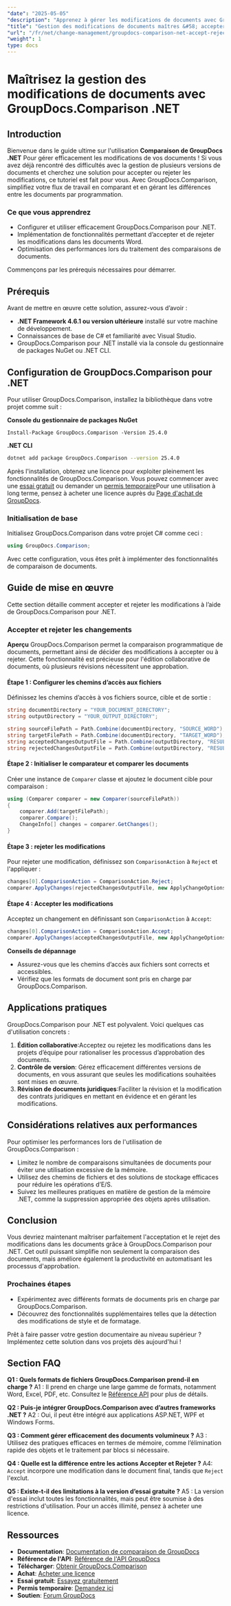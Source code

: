 ```yaml
---
"date": "2025-05-05"
"description": "Apprenez à gérer les modifications de documents avec GroupDocs.Comparison pour .NET. Simplifiez votre flux de travail en comparant, acceptant ou rejetant par programmation les modifications dans les documents Word."
"title": "Gestion des modifications de documents maîtres &#58; accepter et rejeter les modifications avec GroupDocs.Comparison .NET"
"url": "/fr/net/change-management/groupdocs-comparison-net-accept-reject-changes/"
"weight": 1
type: docs
---
```

# Maîtrisez la gestion des modifications de documents avec GroupDocs.Comparison .NET

## Introduction

Bienvenue dans le guide ultime sur l'utilisation **Comparaison de GroupDocs .NET** Pour gérer efficacement les modifications de vos documents ! Si vous avez déjà rencontré des difficultés avec la gestion de plusieurs versions de documents et cherchez une solution pour accepter ou rejeter les modifications, ce tutoriel est fait pour vous. Avec GroupDocs.Comparison, simplifiez votre flux de travail en comparant et en gérant les différences entre les documents par programmation.

### Ce que vous apprendrez
- Configurer et utiliser efficacement GroupDocs.Comparison pour .NET.
- Implémentation de fonctionnalités permettant d’accepter et de rejeter les modifications dans les documents Word.
- Optimisation des performances lors du traitement des comparaisons de documents.

Commençons par les prérequis nécessaires pour démarrer.

## Prérequis
Avant de mettre en œuvre cette solution, assurez-vous d’avoir :

- **.NET Framework 4.6.1 ou version ultérieure** installé sur votre machine de développement.
- Connaissances de base de C# et familiarité avec Visual Studio.
- GroupDocs.Comparison pour .NET installé via la console du gestionnaire de packages NuGet ou .NET CLI.

## Configuration de GroupDocs.Comparison pour .NET

Pour utiliser GroupDocs.Comparison, installez la bibliothèque dans votre projet comme suit :

**Console du gestionnaire de packages NuGet**
```
Install-Package GroupDocs.Comparison -Version 25.4.0
```

**\.NET CLI**
```bash
dotnet add package GroupDocs.Comparison --version 25.4.0
```

Après l'installation, obtenez une licence pour exploiter pleinement les fonctionnalités de GroupDocs.Comparison. Vous pouvez commencer avec une [essai gratuit](https://releases.groupdocs.com/comparison/net/) ou demander un [permis temporaire](https://purchase.groupdocs.com/temporary-license/)Pour une utilisation à long terme, pensez à acheter une licence auprès du [Page d'achat de GroupDocs](https://purchase.groupdocs.com/buy).

### Initialisation de base

Initialisez GroupDocs.Comparison dans votre projet C# comme ceci :

```csharp
using GroupDocs.Comparison;
```

Avec cette configuration, vous êtes prêt à implémenter des fonctionnalités de comparaison de documents.

## Guide de mise en œuvre
Cette section détaille comment accepter et rejeter les modifications à l’aide de GroupDocs.Comparison pour .NET.

### Accepter et rejeter les changements

**Aperçu**
GroupDocs.Comparison permet la comparaison programmatique de documents, permettant ainsi de décider des modifications à accepter ou à rejeter. Cette fonctionnalité est précieuse pour l'édition collaborative de documents, où plusieurs révisions nécessitent une approbation.

#### Étape 1 : Configurer les chemins d’accès aux fichiers
Définissez les chemins d’accès à vos fichiers source, cible et de sortie :

```csharp
string documentDirectory = "YOUR_DOCUMENT_DIRECTORY";
string outputDirectory = "YOUR_OUTPUT_DIRECTORY";

string sourceFilePath = Path.Combine(documentDirectory, "SOURCE_WORD");
string targetFilePath = Path.Combine(documentDirectory, "TARGET_WORD");
string acceptedChangesOutputFile = Path.Combine(outputDirectory, "RESULT_WITH_ACCEPTED_CHANGE_WORD");
string rejectedChangesOutputFile = Path.Combine(outputDirectory, "RESULT_WITH_REJECTED_CHANGE_WORD");
```

#### Étape 2 : Initialiser le comparateur et comparer les documents
Créer une instance de `Comparer` classe et ajoutez le document cible pour comparaison :

```csharp
using (Comparer comparer = new Comparer(sourceFilePath))
{
    comparer.Add(targetFilePath);
    comparer.Compare();
    ChangeInfo[] changes = comparer.GetChanges();
}
```

#### Étape 3 : rejeter les modifications
Pour rejeter une modification, définissez son `ComparisonAction` à `Reject` et l'appliquer :

```csharp
changes[0].ComparisonAction = ComparisonAction.Reject;
comparer.ApplyChanges(rejectedChangesOutputFile, new ApplyChangeOptions { Changes = changes, SaveOriginalState = true });
```

#### Étape 4 : Accepter les modifications
Acceptez un changement en définissant son `ComparisonAction` à `Accept`:

```csharp
changes[0].ComparisonAction = ComparisonAction.Accept;
comparer.ApplyChanges(acceptedChangesOutputFile, new ApplyChangeOptions { Changes = changes });
```

**Conseils de dépannage**
- Assurez-vous que les chemins d’accès aux fichiers sont corrects et accessibles.
- Vérifiez que les formats de document sont pris en charge par GroupDocs.Comparison.

## Applications pratiques
GroupDocs.Comparison pour .NET est polyvalent. Voici quelques cas d'utilisation concrets :

1. **Édition collaborative**:Acceptez ou rejetez les modifications dans les projets d’équipe pour rationaliser les processus d’approbation des documents.
2. **Contrôle de version**: Gérez efficacement différentes versions de documents, en vous assurant que seules les modifications souhaitées sont mises en œuvre.
3. **Révision de documents juridiques**:Faciliter la révision et la modification des contrats juridiques en mettant en évidence et en gérant les modifications.

## Considérations relatives aux performances
Pour optimiser les performances lors de l'utilisation de GroupDocs.Comparison :
- Limitez le nombre de comparaisons simultanées de documents pour éviter une utilisation excessive de la mémoire.
- Utilisez des chemins de fichiers et des solutions de stockage efficaces pour réduire les opérations d’E/S.
- Suivez les meilleures pratiques en matière de gestion de la mémoire .NET, comme la suppression appropriée des objets après utilisation.

## Conclusion
Vous devriez maintenant maîtriser parfaitement l'acceptation et le rejet des modifications dans les documents grâce à GroupDocs.Comparison pour .NET. Cet outil puissant simplifie non seulement la comparaison des documents, mais améliore également la productivité en automatisant les processus d'approbation.

### Prochaines étapes
- Expérimentez avec différents formats de documents pris en charge par GroupDocs.Comparison.
- Découvrez des fonctionnalités supplémentaires telles que la détection des modifications de style et de formatage.

Prêt à faire passer votre gestion documentaire au niveau supérieur ? Implémentez cette solution dans vos projets dès aujourd'hui !

## Section FAQ
**Q1 : Quels formats de fichiers GroupDocs.Comparison prend-il en charge ?**
A1 : Il prend en charge une large gamme de formats, notamment Word, Excel, PDF, etc. Consultez le [Référence API](https://reference.groupdocs.com/comparison/net/) pour plus de détails.

**Q2 : Puis-je intégrer GroupDocs.Comparison avec d’autres frameworks .NET ?**
A2 : Oui, il peut être intégré aux applications ASP.NET, WPF et Windows Forms.

**Q3 : Comment gérer efficacement des documents volumineux ?**
A3 : Utilisez des pratiques efficaces en termes de mémoire, comme l’élimination rapide des objets et le traitement par blocs si nécessaire.

**Q4 : Quelle est la différence entre les actions Accepter et Rejeter ?**
A4: `Accept` incorpore une modification dans le document final, tandis que `Reject` l'exclut.

**Q5 : Existe-t-il des limitations à la version d’essai gratuite ?**
A5 : La version d'essai inclut toutes les fonctionnalités, mais peut être soumise à des restrictions d'utilisation. Pour un accès illimité, pensez à acheter une licence.

## Ressources
- **Documentation**: [Documentation de comparaison de GroupDocs](https://docs.groupdocs.com/comparison/net/)
- **Référence de l'API**: [Référence de l'API GroupDocs](https://reference.groupdocs.com/comparison/net/)
- **Télécharger**: [Obtenir GroupDocs.Comparison](https://releases.groupdocs.com/comparison/net/)
- **Achat**: [Acheter une licence](https://purchase.groupdocs.com/buy)
- **Essai gratuit**: [Essayez gratuitement](https://releases.groupdocs.com/comparison/net/)
- **Permis temporaire**: [Demandez ici](https://purchase.groupdocs.com/temporary-license/)
- **Soutien**: [Forum GroupDocs](https://forum.groupdocs.com/c/comparison/)
